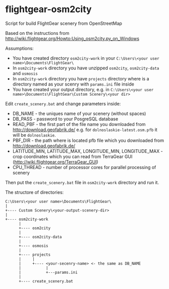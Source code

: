 # flightgear-osm2city
Script for build FlightGear scenery from OpenStreetMap

Based on the instructions from http://wiki.flightgear.org/Howto:Using_osm2city.py_on_Windows

Assumptions:
* You have created directory `osm2city-work` in your `C:\Users\<your user name>\Documents\FlightGear\`
* In `osm2city-work` directory you have unzipped `osm2city`, `osm2city-data` and `osmosis`
* In `osm2city-work` directory you have `projects` directory where is a directory named as your scenry with `params.ini` file inside
* You have created your output directory, e.g. in `C:\Users\<your user name>\Documents\FlightGear\Custom Scenery\<your dir>`

Edit `create_scenery.bat` and change parameters inside:
* DB_NAME - the uniques name of your scenery (without spaces)
* DB_PASS - password to your PosgreSQL database
* READ_PBF - the first part of the file name you downloaded from http://download.geofabrik.de/ e.g. for `dolnoslaskie-latest.osm.pfb` it will be `dolnoslaskie`.
* PBF_DIR - the path where is located pfb file which you downloaded from http://download.geofabrik.de/
* LATITUDE_MIN, LATITUDE_MAX, LONGITUDE_MIN, LONGITUDE_MAX - crop coordinates which you can read from TerraGear GUI (http://wiki.flightgear.org/TerraGear_GUI)
* CPU_THREAD - number of processor cores for parallel processing of scenery

Then put the `create_scenery.bat` file in `osm2city-work` directory and run it.

The structore of directories:
```
C:\Users\<your user name>\Documents\FlightGear\
|
+---- Custom Scenery\<your-output-scenery-dir>
|
+---- osm2city-work
      |
      +---- osm2city
      |
      +---- osm2city-data
      |
      +---- osmosis
      |
      +---- projects
      |     |
      |     +---- <your-secenry-name> <- the same as DB_NAME
      |           |
      |           +---params.ini
      |
      +---- create_scenery.bat
```

